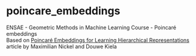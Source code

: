# poincare_embeddings
ENSAE - Geometric Methods in Machine Learning Course - Poincaré embeddings  
Based on [Poincaré Embeddings for Learning Hierarchical Representations](https://arxiv.org/pdf/1705.08039.pdf) article by Maximilian Nickel and Douwe Kiela
